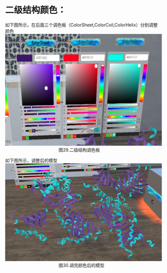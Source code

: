 # 二级结构颜色：  
如下图所示，在后面三个调色板（ColorSheet,ColorCoil,ColorHelix）分别调整颜色  
 ![图片29](png/图片29.png "图片29")  
&emsp;&emsp;&emsp;&emsp;&emsp;&emsp;&emsp;&emsp;&emsp;&emsp;&emsp;&emsp;
图29.二级结构调色板  


如下图所示，调整后的模型  
 ![图片30](png/图片30.png "图片30")  
&emsp;&emsp;&emsp;&emsp;&emsp;&emsp;&emsp;&emsp;&emsp;&emsp;&emsp;&emsp;
图30.调完颜色后的模型  
